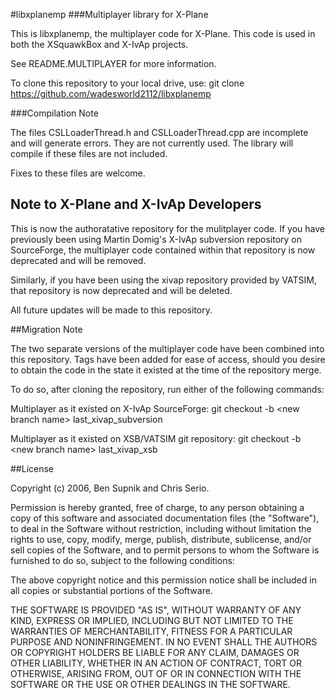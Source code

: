 #libxplanemp
###Multiplayer library for X-Plane

This is libxplanemp, the multiplayer code for X-Plane.  This code is
used in both the XSquawkBox and X-IvAp projects.

See README.MULTIPLAYER for more information.

To clone this repository to your local drive, use:
git clone https://github.com/wadesworld2112/libxplanemp

###Compilation Note

The files CSLLoaderThread.h and CSLLoaderThread.cpp are incomplete and will generate
errors.  They are not currently used.  The library will compile if these 
files are not included.  

Fixes to these files are welcome.

## Note to X-Plane and X-IvAp Developers

This is now the authoratative repository for the mulitplayer code.  If you 
have previously been using Martin Domig's X-IvAp subversion repository on SourceForge,
the multiplayer code contained within that repository is now deprecated and will 
be removed.

Similarly, if you have been using the xivap repository provided by VATSIM, that
repository is now deprecated and will be deleted.

All future updates will be made to this repository.

##Migration Note

The two separate versions of the multiplayer code have been combined into this
repository.  Tags have been added for ease of access, should you
desire to obtain the code in the state it existed at the time of the 
repository merge.

To do so, after cloning the repository, run either of the following commands:

Multiplayer as it existed on X-IvAp SourceForge:
git checkout -b &lt;new branch name&gt; last_xivap_subversion

Multiplayer as it existed on XSB/VATSIM git repository:
git checkout -b &lt;new branch name&gt; last_xivap_xsb

##License

Copyright (c) 2006, Ben Supnik and Chris Serio.

Permission is hereby granted, free of charge, to any person obtaining a
copy of this software and associated documentation files (the "Software"),
to deal in the Software without restriction, including without limitation
the rights to use, copy, modify, merge, publish, distribute, sublicense,
and/or sell copies of the Software, and to permit persons to whom the
Software is furnished to do so, subject to the following conditions:

The above copyright notice and this permission notice shall be included in
all copies or substantial portions of the Software.

THE SOFTWARE IS PROVIDED "AS IS", WITHOUT WARRANTY OF ANY KIND, EXPRESS OR
IMPLIED, INCLUDING BUT NOT LIMITED TO THE WARRANTIES OF MERCHANTABILITY,
FITNESS FOR A PARTICULAR PURPOSE AND NONINFRINGEMENT. IN NO EVENT SHALL THE
AUTHORS OR COPYRIGHT HOLDERS BE LIABLE FOR ANY CLAIM, DAMAGES OR OTHER
LIABILITY, WHETHER IN AN ACTION OF CONTRACT, TORT OR OTHERWISE, ARISING FROM,
OUT OF OR IN CONNECTION WITH THE SOFTWARE OR THE USE OR OTHER DEALINGS IN
THE SOFTWARE.
